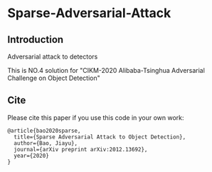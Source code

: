 # Sparse-Adversarial-Attack
## Introduction
Adversarial attack to detectors

This is NO.4 solution for "CIKM-2020 Alibaba-Tsinghua Adversarial Challenge on Object Detection"

## Cite
Please cite this paper if you use this code in your own work:
```
@article{bao2020sparse,
  title={Sparse Adversarial Attack to Object Detection},
  author={Bao, Jiayu},
  journal={arXiv preprint arXiv:2012.13692},
  year={2020}
}
```
